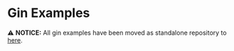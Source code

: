 # Gin Examples

⚠️  **NOTICE:** All gin examples have been moved as standalone repository to [here](https://github.com/brucewangzhihua/examples).
